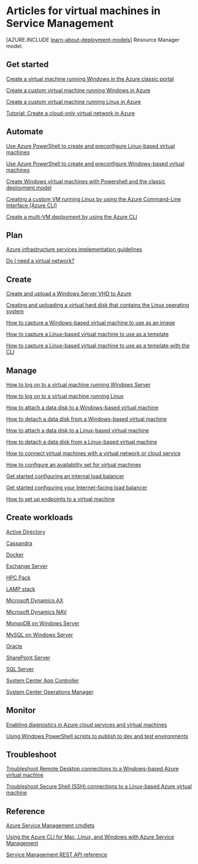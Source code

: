 <properties
	pageTitle="Articles for Virtual Machines in Service Management | Microsoft Azure"
	description="This article lists resources to help you create and manage virtual machines in Azure Service Management."
	services="virtual-machines"
	documentationCenter=""
	authors="dlepow"
	manager="timlt"
	editor=""
	tags="azure-service-management"/>

<tags
	ms.service="virtual-machines"
	ms.devlang="na"
	ms.topic="get-started-article"
	ms.tgt_pltfrm="vm-multiple"
	ms.workload="infrastructure-services"
	ms.date="10/07/2015"
	ms.author="danlep"/>

# Articles for virtual machines in Service Management

[AZURE.INCLUDE [learn-about-deployment-models](../../includes/learn-about-deployment-models-classic-include.md)] Resource Manager model.


## Get started

[Create a virtual machine running Windows in the Azure classic portal](virtual-machines-windows-tutorial-classic-portal.md)

[Create a custom virtual machine running Windows in Azure](virtual-machines-windows-create-custom.md)

[Create a custom virtual machine running Linux in Azure](virtual-machines-linux-create-custom.md)

[Tutorial: Create a cloud-only virtual network in Azure](create-virtual-network.md)

## Automate

[Use Azure PowerShell to create and preconfigure Linux-based virtual machines](virtual-machines-ps-create-preconfigure-linux-vms.md)

[Use Azure PowerShell to create and preconfigure Windows-based virtual machines](virtual-machines-ps-create-preconfigure-windows-vms.md)

[Create Windows virtual machines with Powershell and the classic deployment model](virtual-machines-ps-create-preconfigure-windows-vms.md)

[Creating a custom VM running Linux by using the Azure Command-Line Interface (Azure CLI)](virtual-machines-linux-create-custom.md)

[Create a multi-VM deployment by using the Azure CLI](virtual-machines-create-multi-vm-deployment-xplat-cli-install.md)

## Plan

[Azure infrastructure services implementation guidelines](virtual-machines-infrastructure-services-implementation-guidelines.md)

[Do I need a virtual network?](../virtual-network/virtual-networks-overview.md)

## Create

[Create and upload a Windows Server VHD to Azure](virtual-machines-create-upload-vhd-windows-server.md)

[Creating and uploading a virtual hard disk that contains the Linux operating system](virtual-machines-linux-create-upload-vhd.md)

[How to capture a Windows-based virtual machine to use as an image](virtual-machines-capture-image-windows-server.md)


[How to capture a Linux-based virtual machine to use as a template](virtual-machines-linux-capture-image.md)

[How to capture a Linux-based virtual machine to use as a template with the CLI](virtual-machines-vm-capture-image-cli.md)


## Manage

[How to log on to a virtual machine running Windows Server](virtual-machines-log-on-windows-server.md)

[How to log on to a virtual machine running Linux](virtual-machines-linux-how-to-log-on.md)

[How to attach a data disk to a Windows-based virtual machine](storage-windows-attach-disk.md)

[How to detach a data disk from a Windows-based virtual machine](storage-windows-detach-disk.md)

[How to attach a data disk to a Linux-based virtual machine](virtual-machines-linux-how-to-attach-disk.md)

[How to detach a data disk from a Linux-based virtual machine](virtual-machines-linux-how-to-detach-disk.md)

[How to connect virtual machines with a virtual network or cloud service](cloud-services-connect-virtual-machine.md)

[How to configure an availability set for virtual machines](virtual-machines-how-to-configure-availability.md)

[Get started configuring an internal load balancer](../load-balancer/load-balancer-internal-getstarted.md)

[Get started configuring your Internet-facing load balancer](../load-balancer/load-balancer-internet-getstarted.md)

[How to set up endpoints to a virtual machine](virtual-machines-set-up-endpoints.md)

## Create workloads

[Active Directory](../active-directory/active-directory-new-forest-virtual-machine.md)

<!-- [BizTalk Server](https://msdn.microsoft.com/library/azure/jj248689) -->

[Cassandra](virtual-machines-linux-nodejs-running-cassandra.md)

[Docker](virtual-machines-docker-with-xplat-cli-install.md)

[Exchange Server](https://technet.microsoft.com/library/jj619301.aspx)

[HPC Pack](virtual-machines-hpcpack-cluster-options.md)

[LAMP stack](virtual-machines-linux-install-lamp-stack.md)

<!-- [Message Queuing (MSMQ)](https://msdn.microsoft.com/library/azure/dn529082.aspx) -->

[Microsoft Dynamics AX](https://technet.microsoft.com/library/dn741581.aspx)

[Microsoft Dynamics NAV](https://msdn.microsoft.com/library/azure/dn168977.aspx)

[MongoDB on Windows Server](virtual-machines-install-mongodb-windows-server.md)

[MySQL on Windows Server](virtual-machines-mysql-windows-server-2008r2.md)

[Oracle](virtual-machines-oracle-azure-virtual-machines.md)

<!-- [SAP](https://msdn.microsoft.com/library/azure/dn745892.aspx) -->

[SharePoint Server](virtual-machines-workload-intranet-sharepoint-farm.md)

[SQL Server](virtual-machines-sql-server-infrastructure-services.md)

[System Center App Controller](https://technet.microsoft.com/library/dn249764.aspx)

[System Center Operations Manager](https://technet.microsoft.com/library/dn249696.aspx#BKMK_Azure)

<!-- [Team Foundation Server](https://msdn.microsoft.com/library/azure/dn769056.aspx) -->

<!-- [Windows Server Essentials Experience](https://msdn.microsoft.com/library/azure/dn520827.aspx) -->

## Monitor

[Enabling diagnostics in Azure cloud services and virtual machines](../cloud-services/cloud-services-dotnet-diagnostics.md)

<!-- [Debugging a cloud service or virtual machine in Visual Studio](https://msdn.microsoft.com/library/azure/ff683670.aspx) -->

[Using Windows PowerShell scripts to publish to dev and test environments](https://msdn.microsoft.com/library/azure/dn642480.aspx)

## Troubleshoot

[Troubleshoot Remote Desktop connections to a Windows-based Azure virtual machine](virtual-machines-troubleshoot-remote-desktop-connections.md)

[Troubleshoot Secure Shell (SSH) connections to a Linux-based Azure virtual machine](virtual-machines-troubleshoot-ssh-connections.md)

## Reference

[Azure Service Management cmdlets](https://msdn.microsoft.com/library/azure/dn708504.aspx)

[Using the Azure CLI for Mac, Linux, and Windows with Azure Service Management](virtual-machines-command-line-tools.md)

[Service Management REST API reference](https://msdn.microsoft.com/library/azure/ee460799.aspx)
